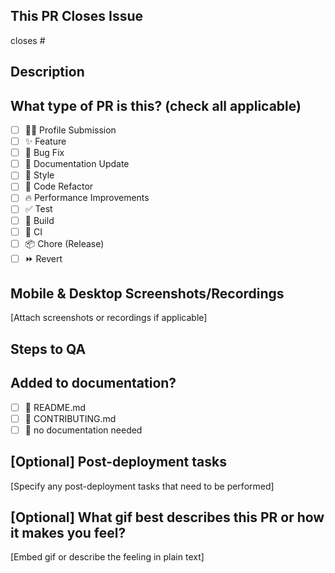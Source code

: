 
## This PR Closes Issue 
closes #

## Description

## What type of PR is this? (check all applicable)

- [ ] 👩‍💻 Profile Submission
- [ ] ✨ Feature
- [ ] 🐛 Bug Fix
- [ ] 📝 Documentation Update
- [ ] 🎨 Style
- [ ] 🔄 Code Refactor
- [ ] 🔥 Performance Improvements
- [ ] ✅ Test
- [ ] 🤖 Build
- [ ] 🔁 CI
- [ ] 📦 Chore (Release)
- [ ] ⏩ Revert

## Mobile & Desktop Screenshots/Recordings
[Attach screenshots or recordings if applicable]

## Steps to QA

## Added to documentation?
- [ ] 📜 README.md
- [ ] 📜 CONTRIBUTING.md
- [ ] 🙅 no documentation needed

## [Optional] Post-deployment tasks
[Specify any post-deployment tasks that need to be performed]

## [Optional] What gif best describes this PR or how it makes you feel? 
[Embed gif or describe the feeling in plain text]
